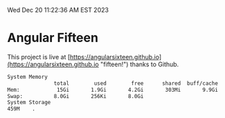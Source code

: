 Wed Dec 20 11:22:36 AM EST 2023

# Angular Fifteen


This project is live at [https://angularsixteen.github.io](https://angularsixteen.github.io "fifteen!") thanks to Github.

```bash
System Memory
               total        used        free      shared  buff/cache   available
Mem:            15Gi       1.9Gi       4.2Gi       303Mi       9.9Gi        13Gi
Swap:          8.0Gi       256Ki       8.0Gi
System Storage
459M	.
```
